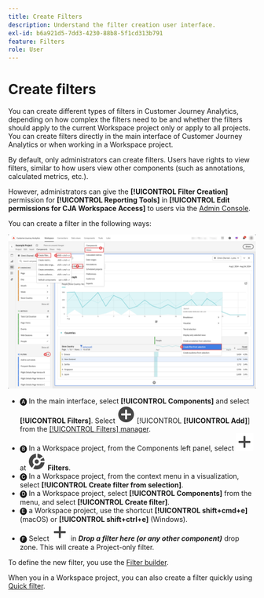 ```yaml
---
title: Create Filters
description: Understand the filter creation user interface.
exl-id: b6a921d5-7dd3-4230-88b8-5f1cd313b791
feature: Filters
role: User
---
```

# Create filters

You can create different types of filters in Customer Journey Analytics, depending on how complex the filters need to be and whether the filters should apply to the current Workspace project only or apply to all projects. You can create filters directly in the main interface of Customer Journey Analytics or when working in a Workspace project. 

By default, only administrators can create filters. Users have rights to view filters, similar to how users view other components (such as annotations, calculated metrics, etc.).

However, administrators can give the **[!UICONTROL Filter Creation]** permission for **[!UICONTROL Reporting Tools]** in **[!UICONTROL Edit permissions for CJA Workspace Access]** to users via the [Admin Console](/help/technotes/access-control.md#user-level-access).

You can create a filter in the following ways:

![Ways to create a filter](assets/create-filter.png)

* 🅐 In the main interface, select **[!UICONTROL Components]** and select **[!UICONTROL Filters]**. Select ![AddCircle](/help/assets/icons/AddCircle.svg) [!UICONTROL **[!UICONTROL Add]**] from the [[!UICONTROL Filters] manager](/help/components/filters/manage-filters.md). 
* 🅑 In a Workspace project, from the Components left panel, select ![Add](/help/assets/icons/Add.svg) at ![Segment](/help/assets/icons/Segmentation.svg) **Filters**.
* 🅒 In a Workspace project, from the context menu in a visualization, select **[!UICONTROL Create filter from selection]**.
* 🅓 In a Workspace project, select **[!UICONTROL Components]** from the menu, and select **[!UICONTROL Create filter]**. 
* 🅔  a Workspace project, use the shortcut **[!UICONTROL shift+cmd+e]** (macOS) or **[!UICONTROL shift+ctrl+e]** (Windows).
* 🅕 Select ![Add](/help/assets/icons/Add.svg) in ***Drop a filter here (or any other component)*** drop zone. This will create a Project-only filter.

To define the new filter, you use the [Filter builder](/help/components/filters/filter-builder.md).

When you in a Workspace project, you can also create a filter quickly using [Quick filter](/help/components/filters/quick-filters.md).
